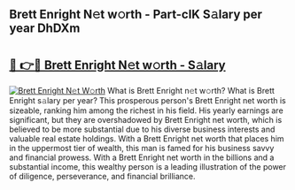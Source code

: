 ## Brett Enright N𝚎t w𝚘rth - Part-cIK S𝚊lary per year DhDXm

# <h2><a href="http://gc1t53j.nevu.top/?p=Brett+Enright">🔗 👉🔴 Brett Enright N𝚎t w𝚘rth - S𝚊lary</a></h2>

[![Brett Enright N𝚎t W𝚘rth](https://i.imgur.com/Oavwk0R.jpeg)](http://gc1t53j.nevu.top/?p=Brett+Enright)
What is Brett Enright n𝚎t w𝚘rth? What is Brett Enright s𝚊lary per year?
This prosperous person's Brett Enright net worth is sizeable, ranking him among the richest in his field. His yearly earnings are significant, but they are overshadowed by Brett Enright net worth, which is believed to be more substantial due to his diverse business interests and valuable real estate holdings. With a Brett Enright net worth that places him in the uppermost tier of wealth, this man is famed for his business savvy and financial prowess. With a Brett Enright net worth in the billions and a substantial income, this wealthy person is a leading illustration of the power of diligence, perseverance, and financial brilliance.
